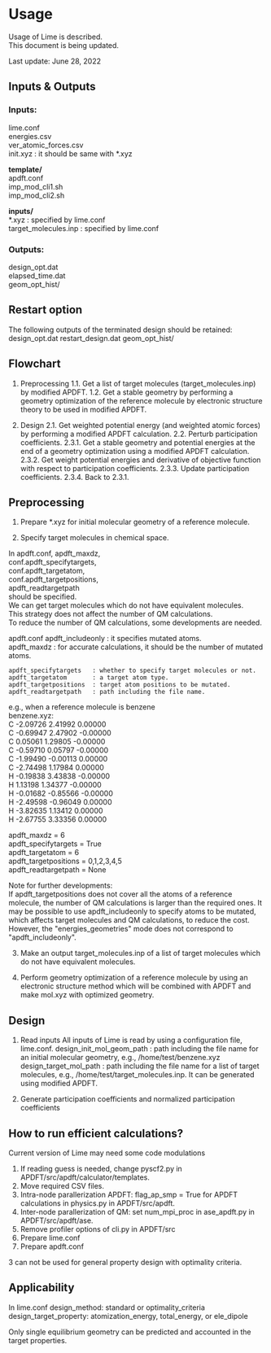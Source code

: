 Usage
===

Usage of Lime is described.  
This document is being updated.

Last update: June 28, 2022

Inputs & Outputs
-------------------


### Inputs:
  lime.conf  
  energies.csv  
  ver_atomic_forces.csv  
  init.xyz : it should be same with *.xyz

**template/**  
  apdft.conf  
  imp_mod_cli1.sh  
  imp_mod_cli2.sh  

**inputs/**  
  *.xyz : specified by lime.conf  
  target_molecules.inp : specified by lime.conf

### Outputs:
  design_opt.dat  
  elapsed_time.dat  
  geom_opt_hist/  


Restart option
-------------------

The following outputs of the terminated design should be retained:
  design_opt.dat
  restart_design.dat
  geom_opt_hist/


Flowchart
-------------------

1. Preprocessing
  1.1. Get a list of target molecules (target_molecules.inp) by modified APDFT.
  1.2. Get a stable geometry by performing a geometry optimization of
       the reference molecule by electronic structure theory to be used in modified APDFT.

2. Design
  2.1. Get weighted potential energy (and weighted atomic forces) by performing
       a modified APDFT calculation.
  2.2. Perturb participation coefficients.
  2.3.1. Get a stable geometry and potential energies at the end of a geometry optimization
         using a modified APDFT calculation.
  2.3.2. Get weight potential energies and derivative of objective function with respect to
         participation coefficients.
  2.3.3. Update participation coefficients.
  2.3.4. Back to 2.3.1.


Preprocessing
-------------------

1. Prepare *.xyz for initial molecular geometry of a reference molecule.

2. Specify target molecules in chemical space.

  In apdft.conf,
    apdft_maxdz,  
    conf.apdft_specifytargets,  
    conf.apdft_targetatom,  
    conf.apdft_targetpositions,  
    apdft_readtargetpath  
  should be specified.  
  We can get target molecules which do not have equivalent molecules.  
  This strategy does not affect the number of QM calculations.  
  To reduce the number of QM calculations, some developments are needed.

  apdft.conf
    apdft_includeonly      : it specifies mutated atoms.  
    apdft_maxdz            : for accurate calculations, it should be
                             the number of mutated atoms.

    apdft_specifytargets   : whether to specify target molecules or not.
    apdft_targetatom       : a target atom type.
    apdft_targetpositions  : target atom positions to be mutated.
    apdft_readtargetpath   : path including the file name.

  e.g., when a reference molecule is benzene  
  benzene.xyz:  
  C         -2.09726        2.41992        0.00000  
  C         -0.69947        2.47902       -0.00000  
  C          0.05061        1.29805       -0.00000  
  C         -0.59710        0.05797       -0.00000  
  C         -1.99490       -0.00113        0.00000  
  C         -2.74498        1.17984        0.00000  
  H         -0.19838        3.43838       -0.00000  
  H          1.13198        1.34377       -0.00000  
  H         -0.01682       -0.85566       -0.00000  
  H         -2.49598       -0.96049        0.00000  
  H         -3.82635        1.13412        0.00000  
  H         -2.67755        3.33356        0.00000  

  apdft_maxdz = 6  
  apdft_specifytargets = True  
  apdft_targetatom = 6  
  apdft_targetpositions = 0,1,2,3,4,5  
  apdft_readtargetpath = None  

  Note for further developments:  
    If apdft_targetpositions does not cover all the atoms of a reference molecule,
    the number of QM calculations is larger than the required ones.
    It may be possible to use apdft_includeonly to specify atoms to be mutated,
    which affects target molecules and QM calculations, to reduce the cost.
    However, the "energies_geometries" mode does not correspond to "apdft_includeonly".

3. Make an output target_molecules.inp of a list of target molecules which do not have
   equivalent molecules.

4. Perform geometry optimization of a reference molecule by using an electronic structure
   method which will be combined with APDFT and make mol.xyz with optimized geometry.


Design
-------------------

1. Read inputs
  All inputs of Lime is read by using a configuration file, lime.conf.
    design_init_mol_geom_path  : path including the file name for an initial molecular geometry,
                                 e.g., /home/test/benzene.xyz
    design_target_mol_path     : path including the file name for a list of target molecules,
                                 e.g., /home/test/target_molecules.inp. It can be generated using
                                 modified APDFT.

2. Generate participation coefficients and normalized participation coefficients


How to run efficient calculations?
-------------------
  Current version of Lime may need some code modulations

  1. If reading guess is needed, change pyscf2.py in APDFT/src/apdft/calculator/templates.
  2. Move required CSV files.
  3. Intra-node parallerization APDFT: flag_ap_smp = True for APDFT calculations in physics.py in APDFT/src/apdft.
  4. Inter-node parallerization of QM: set num_mpi_proc in ase_apdft.py in APDFT/src/apdft/ase.
  5. Remove profiler options of cli.py in APDFT/src
  6. Prepare lime.conf
  7. Prepare apdft.conf

  3 can not be used for general property design with optimality criteria.


Applicability
-------------------
  In lime.conf
  design_method: standard or optimality_criteria
  design_target_property: atomization_energy, total_energy, or ele_dipole

  Only single equilibrium geometry can be predicted and accounted in the target properties.
